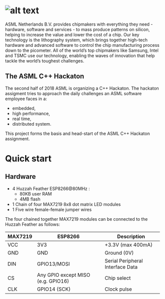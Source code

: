 # ![alt text](https://staticwww.asml.com/imglib/structure/asml_logo.png "ASML Netherlands B.V.")

ASML Netherlands B.V. provides chipmakers with everything they need - hardware, software and services - to mass produce patterns on silicon, helping to increase the value and lower the cost of a chip. Our key technology is the lithography system, which brings together high-tech hardware and advanced software to control the chip manufacturing process down to the picometer.
All of the world’s top chipmakers like Samsung, Intel and TSMC use our technology, enabling the waves of innovation that help tackle the world’s toughest challenges.

## The ASML C++ Hackaton
The second half of 2018 ASML is organizing a C++ Hackaton. The hackaton assigment tries to approach the daily challenges an ASML software employee faces in a:
* embedded,
* high performance,
* real time,
* distributed
system.


This project forms the basis and head-start of the ASML C++ Hackaton assignment.


# Quick start

## Hardware
* 4 Huzzah Feather ESP8266@80MHz :
   * 80KB user RAM
   * 4MB flash
* 1 Chain of four MAX7219 8x8 dot matrix LED modules
* 1 Five wire female-female jumper wires


The four chained together MAX7219 modules can be connected to the Huzzah Feather
as follows:

|MAX7219    |  ESP8266                    | Description                      |
|-----------|-----------------------------|----------------------------------|
|VCC        |	3V3                        | +3.3V (max 400mA)                |
|GND	      |  GND                        | Ground (0V)                      |
|DIN	      |  GPIO13/MOSI                | Serial Peripheral Interface Data |
|CS	      |  Any GPIO except MISO (e.g. GPIO16) | Chip select              |
|CLK	      |  GPIO14 (SCK)               | Clock pulse                      |

